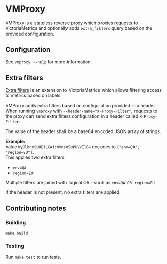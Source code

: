 # VMProxy

VMProxy is a stateless reverse proxy which proxies requests to VictoriaMetrics and
optionally adds `extra_filters` query based on the provided configuration.

## Configuration
See `vmproxy --help` for more information.

## Extra filters
[Extra filters](https://github.com/VictoriaMetrics/VictoriaMetrics/#prometheus-querying-api-enhancements) is an extension to VictoriaMetrics which allows
filtering access to metrics based on labels.

VMProxy adds extra filters based on configuration provided in a header.  
When running `vmproxy` with `--header-name="X-Proxy-Filter"`, requests to the proxy can send
extra filters configuration in a header called `X-Proxy-Filter`.

The value of the header shall be a base64 encoded JSON array of strings.

**Example:**  
Value `WyJlbnY9UUEiLCAicmVnaW9uPUVVIl0=` decodes to `["env=QA", "region=EU"]`.  
This applies two extra filters:

- `env=QA`
- `region=EU`

Multiple filters are joined with logical OR - such as `env=QA OR region=EU`

If the header is not present, no extra filters are applied.

## Contributing notes

### Building
`make build`

### Testing
Run `make test` to run tests. 
